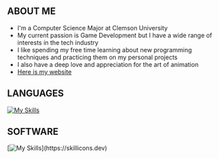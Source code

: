 ## ABOUT ME
* I'm a Computer Science Major at Clemson University
* My current passion is Game Development but I have a wide range of interests in the tech industry
* I like spending my free time learning about new programming techniques and practicing them on my personal projects
* I also have a deep love and appreciation for the art of animation
* [Here is my website](https://www.google.com "My Website")

## LANGUAGES
[![My Skills](https://skillicons.dev/icons?i=c,cpp,cs,java,lua)](https://skillicons.dev)

## SOFTWARE
[![My Skills](https://skillicons.dev/icons?i=unity,unreal,blender,)](https://skillicons.dev)
